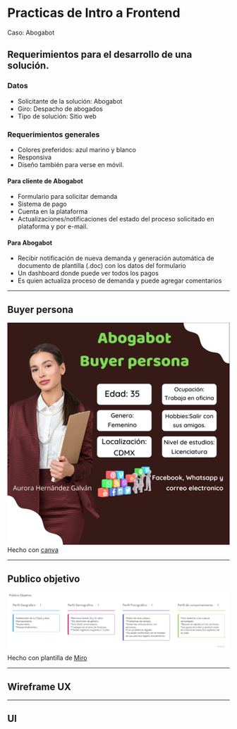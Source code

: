 # Practicas de Intro a Frontend

Caso: Abogabot

## Requerimientos para el desarrollo de una solución.
### Datos
- Solicitante de la solución: Abogabot
- Giro: Despacho de abogados
- Tipo de solución: Sitio web

### Requerimientos generales
- Colores preferidos: azul marino y blanco
- Responsiva
- Diseño también para verse en móvil.
#### Para cliente de Abogabot
- Formulario para solicitar demanda
- Sistema de pago
- Cuenta en la plataforma
- Actualizaciones/notificaciones del estado del proceso solicitado en plataforma y por e-mail.
#### Para Abogabot
- Recibir notificación de nueva demanda y generación automática de documento de plantilla (.doc) con los datos del formulario
- Un dashboard donde puede ver todos los pagos
- Es quien actualiza proceso de demanda y puede agregar comentarios

---

## Buyer persona

![BuyerPersona](./BuyerPersona.png)
Hecho con [canva](https://www.canva.com)

---

## Publico objetivo

![PuOb](./PublicoObjetivo.jpg)
Hecho con plantilla de [Miro](https://miro.com/es/plantillas/publico-objetivo/)

---

## Wireframe UX


---

## UI